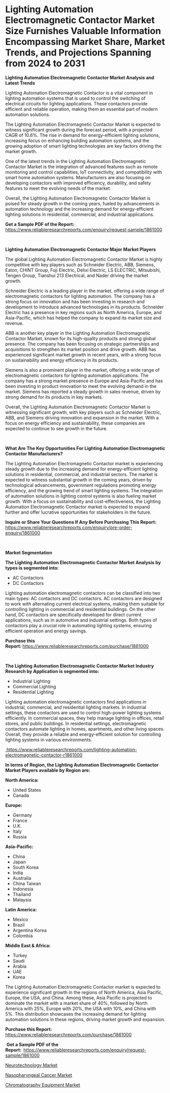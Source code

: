<p><h1>Lighting Automation Electromagnetic Contactor Market Size Furnishes Valuable Information Encompassing Market Share, Market Trends, and Projections Spanning from 2024 to 2031</h1></p><p><strong>Lighting Automation Electromagnetic Contactor Market Analysis and Latest Trends</strong></p>
<p><p>Lighting Automation Electromagnetic Contactor is a vital component in lighting automation systems that is used to control the switching of electrical circuits for lighting applications. These contactors provide efficient and reliable operation, making them an essential part of modern automation solutions.</p><p>The Lighting Automation Electromagnetic Contactor Market is expected to witness significant growth during the forecast period, with a projected CAGR of 10.6%. The rise in demand for energy-efficient lighting solutions, increasing focus on enhancing building automation systems, and the growing adoption of smart lighting technologies are key factors driving the market growth.</p><p>One of the latest trends in the Lighting Automation Electromagnetic Contactor Market is the integration of advanced features such as remote monitoring and control capabilities, IoT connectivity, and compatibility with smart home automation systems. Manufacturers are also focusing on developing contactors with improved efficiency, durability, and safety features to meet the evolving needs of the market.</p><p>Overall, the Lighting Automation Electromagnetic Contactor Market is poised for steady growth in the coming years, fueled by advancements in automation technology and the increasing demand for energy-efficient lighting solutions in residential, commercial, and industrial applications.</p></p>
<p><strong>Get a Sample PDF of the Report:&nbsp;</strong> <a href="https://www.reliableresearchreports.com/enquiry/request-sample/1861000">https://www.reliableresearchreports.com/enquiry/request-sample/1861000</a></p>
<p>&nbsp;</p>
<p><strong>Lighting Automation Electromagnetic Contactor Major Market Players</strong></p>
<p><p>The global Lighting Automation Electromagnetic Contactor Market is highly competitive with key players such as Schneider Electric, ABB, Siemens, Eaton, CHINT Group, Fuji Electric, Delixi Electric, LS ELECTRIC, Mitsubishi, Tengen Group, Tianshui 213 Electrical, and Nader driving the market growth. </p><p>Schneider Electric is a leading player in the market, offering a wide range of electromagnetic contactors for lighting automation. The company has a strong focus on innovation and has been investing in research and development to introduce advanced technologies in its products. Schneider Electric has a presence in key regions such as North America, Europe, and Asia-Pacific, which has helped the company to expand its market size and revenue.</p><p>ABB is another key player in the Lighting Automation Electromagnetic Contactor Market, known for its high-quality products and strong global presence. The company has been focusing on strategic partnerships and acquisitions to strengthen its market position and drive growth. ABB has experienced significant market growth in recent years, with a strong focus on sustainability and energy efficiency in its products.</p><p>Siemens is also a prominent player in the market, offering a wide range of electromagnetic contactors for lighting automation applications. The company has a strong market presence in Europe and Asia-Pacific and has been investing in product innovation to meet the evolving demand in the market. Siemens has reported a steady growth in sales revenue, driven by strong demand for its products in key markets.</p><p>Overall, the Lighting Automation Electromagnetic Contactor Market is witnessing significant growth, with key players such as Schneider Electric, ABB, and Siemens driving innovation and expansion in the market. With a focus on energy efficiency and sustainability, these companies are expected to continue to see growth in the future.</p></p>
<p>&nbsp;</p>
<p><strong>What Are The Key Opportunities For Lighting Automation Electromagnetic Contactor Manufacturers?</strong></p>
<p><p>The Lighting Automation Electromagnetic Contactor market is experiencing steady growth due to the increasing demand for energy-efficient lighting solutions in residential, commercial, and industrial sectors. The market is expected to witness substantial growth in the coming years, driven by technological advancements, government regulations promoting energy efficiency, and the growing trend of smart lighting systems. The integration of automation solutions in lighting control systems is also fueling market growth. With a focus on sustainability and cost-effectiveness, the Lighting Automation Electromagnetic Contactor market is expected to expand further and offer lucrative opportunities for stakeholders in the future.</p></p>
<p><strong>Inquire or Share Your Questions If Any Before Purchasing This Report:</strong> <a href="https://www.reliableresearchreports.com/enquiry/pre-order-enquiry/1861000">https://www.reliableresearchreports.com/enquiry/pre-order-enquiry/1861000</a></p>
<p>&nbsp;</p>
<p><strong>Market Segmentation</strong></p>
<p><strong>The Lighting Automation Electromagnetic Contactor Market Analysis by types is segmented into:</strong></p>
<p><ul><li>AC Contactors</li><li>DC Contactors</li></ul></p>
<p><p>Lighting automation electromagnetic contactors can be classified into two main types: AC contactors and DC contactors. AC contactors are designed to work with alternating current electrical systems, making them suitable for controlling lighting in commercial and residential buildings. On the other hand, DC contactors are specifically developed for direct current applications, such as in automotive and industrial settings. Both types of contactors play a crucial role in automating lighting systems, ensuring efficient operation and energy savings.</p></p>
<p><strong>Purchase this Report:&nbsp;</strong><a href="https://www.reliableresearchreports.com/purchase/1861000">https://www.reliableresearchreports.com/purchase/1861000</a></p>
<p>&nbsp;</p>
<p><strong>The Lighting Automation Electromagnetic Contactor Market Industry Research by Application is segmented into:</strong></p>
<p><ul><li>Industrial Lighting</li><li>Commercial Lighting</li><li>Residential Lighting</li></ul></p>
<p><p>Lighting automation electromagnetic contactors find applications in industrial, commercial, and residential lighting markets. In industrial settings, these contactors are used to control high-power lighting systems efficiently. In commercial spaces, they help manage lighting in offices, retail stores, and public buildings. In residential settings, electromagnetic contactors automate lighting in homes, apartments, and other living spaces. Overall, they provide a reliable and energy-efficient solution for controlling lighting systems in various environments.</p></p>
<p><a href="https://www.reliableresearchreports.com/lighting-automation-electromagnetic-contactor-r1861000">&nbsp;https://www.reliableresearchreports.com/lighting-automation-electromagnetic-contactor-r1861000</a></p>
<p><strong>In terms of Region, the Lighting Automation Electromagnetic Contactor Market Players available by Region are:</strong></p>
<p>
    <p> <strong> North America: </strong>
        <ul>
            <li>United States</li>
            <li>Canada</li>
        </ul>
        </p> 
    <p> <strong> Europe: </strong>
        <ul>
            <li>Germany</li>
            <li>France</li>
            <li>U.K.</li>
            <li>Italy</li>
            <li>Russia</li>
        </ul>
        </p> 
    <p> <strong> Asia-Pacific: </strong>
        <ul>
            <li>China</li>
            <li>Japan</li>
            <li>South Korea</li>
            <li>India</li>
            <li>Australia</li>
            <li>China Taiwan</li>
            <li>Indonesia</li>
            <li>Thailand</li>
            <li>Malaysia</li>
        </ul>
        </p> 
    <p> <strong> Latin America: </strong>
        <ul>
            <li>Mexico</li>
            <li>Brazil</li>
            <li>Argentina Korea</li>
            <li>Colombia</li>
        </ul>
        </p> 
    <p> <strong> Middle East & Africa: </strong>
        <ul>
            <li>Turkey</li>
            <li>Saudi</li>
            <li>Arabia</li>
            <li>UAE</li>
            <li>Korea</li>
        </ul>
    </p>
    </p>
<p><p>The Lighting Automation Electromagnetic Contactor market is expected to experience significant growth in the regions of North America, Asia Pacific, Europe, the USA, and China. Among these, Asia Pacific is projected to dominate the market with a market share of 40%, followed by North America with 25%, Europe with 20%, the USA with 10%, and China with 5%. This distribution showcases the increasing demand for lighting automation solutions in these regions, driving market growth and expansion.</p></p>
<p><strong>Purchase this Report: </strong><a href="https://www.reliableresearchreports.com/purchase/1861000">https://www.reliableresearchreports.com/purchase/1861000</a></p>
<p>&nbsp;<strong>Get a Sample PDF of the Report:&nbsp;&nbsp;</strong><a href="https://www.reliableresearchreports.com/enquiry/request-sample/1861000">https://www.reliableresearchreports.com/enquiry/request-sample/1861000</a></p>
<p><strong></strong></p>
<p><p><a href="https://view.publitas.com/reportprime-1/neurotechnology-market-outlook-complete-industry-analysis-2024-to-2031/">Neurotechnology Market</a></p><p><a href="https://view.publitas.com/reportprime-1/an-in-depth-analysis-of-the-global-nasopharyngeal-cancer-market-scope-and-its-rapid-growing-10-cagr-forcasted-for-period-from-2024-to-2031/">Nasopharyngeal Cancer Market</a></p><p><a href="https://github.com/jerrycopelandthomaswsqd8q/Market-Research-Report-List-3/blob/main/chromatography-equipment-market.md">Chromatography Equipment Market</a></p></p>